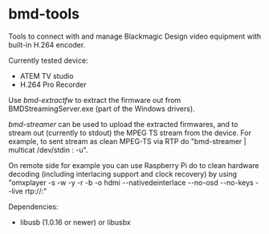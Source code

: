 bmd-tools
=========

Tools to connect with and manage Blackmagic Design video
equipment with built-in H.264 encoder.

Currently tested device:

 * ATEM TV studio
 * H.264 Pro Recorder

Use *bmd-extractfw* to extract the firmware out from
BMDStreamingServer.exe (part of the Windows drivers).

*bmd-streamer* can be used to upload the extracted firmwares,
and to stream out (currently to stdout) the MPEG TS stream
from the device. For example, to sent stream as clean
MPEG-TS via RTP do "bmd-streamer | multicat /dev/stdin <ip>:<port> -u".

On remote side for example you can use Raspberry Pi do to clean
hardware decoding (including interlacing support and clock recovery)
by using "omxplayer -s -w -y -r -b -o hdmi --nativedeinterlace --no-osd --no-keys --live rtp://<ip>:<port>"

Dependencies:
 * libusb (1.0.16 or newer) or libusbx

